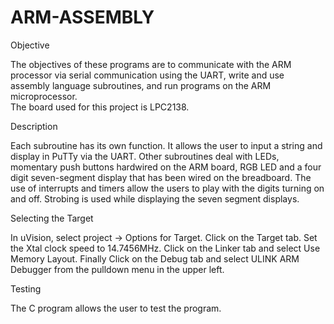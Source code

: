 # ARM-ASSEMBLY


Objective 

The objectives of these programs are to communicate with the ARM processor via serial communication using the UART,
write and use assembly language subroutines, and run programs on the ARM microprocessor.  
The board used for this project is LPC2138.

Description

Each subroutine has its own function. It allows the user to input a string and display in PuTTy via the UART. 
Other subroutines deal with LEDs, momentary push buttons hardwired on the ARM board, 
RGB LED and a four digit seven-segment display that has been wired on the breadboard. 
The use of interrupts and timers allow the users to play with the digits turning on and off.
Strobing is used while displaying the seven segment displays.


Selecting the Target

In uVision, select project -> Options for Target. Click on the Target tab. Set the Xtal clock speed to 14.7456MHz.
Click on the Linker tab and select Use Memory Layout.
Finally Click on the Debug tab and select ULINK ARM Debugger from the pulldown menu in the upper left.



Testing

The C program allows the user to test the program.

